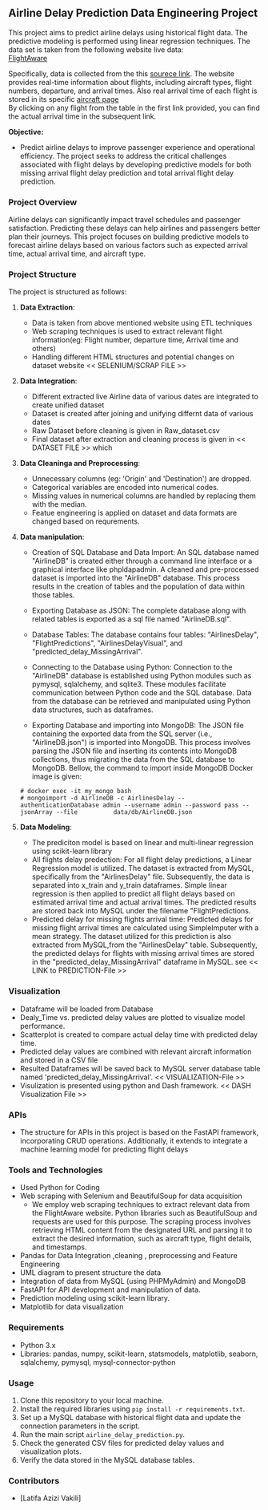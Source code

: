 ## Airline Delay Prediction Data Engineering Project

This project aims to predict airline delays using historical flight data. The predictive modeling is performed using linear regression techniques.
The data set is taken from the following website live data:  
[FlightAware](https://www.flightaware.com/live/cancelled)

Specifically, data is collected from the this [sourece link](https://www.flightaware.com/live/aircrafttype/A320). 
The website provides real-time information about flights, including aircraft types, flight numbers, departure, and arrival times. 
Also real arrival time of each flight is stored in its specific [aircraft page](https://www.flightaware.com/live/flight/ANA312/history/20240403/2215Z/RJNT/RJTT)   
By clicking on any flight from the table in the first link provided, you can find the actual arrival time in the subsequent link.

**Objective:**
- Predict airline delays to improve passenger experience and operational efficiency. The project seeks to address the critical challenges associated with flight delays by developing predictive models for both missing arrival flight delay prediction and total arrival flight delay prediction.
### Project Overview

Airline delays can significantly impact travel schedules and passenger satisfaction. Predicting these delays can help airlines and passengers better plan their journeys. This project focuses on building predictive models to forecast airline delays based on various factors such as expected arrival time, actual arrival time, and aircraft type.

### Project Structure

The project is structured as follows:

1. **Data Extraction**:
   - Data is taken from above mentioned website using ETL techniques
   - Web scraping techniques is used to extract relevant flight information(eg: Flight number, departure time, Arrival time and others)
   - Handling different HTML structures and potential changes on dataset website
   << SELENIUM/SCRAP FILE >>

2. **Data Integration**:
   - Different extracted live Airline data of various dates are integrated to create unified dataset
   - Dataset is created after joining and unifying differnt data of various dates
   - Raw Dataset before cleaning is given in Raw_dataset.csv
   - Final dataset after extraction and cleaning process is given in << DATASET FILE >> which 

3. **Data Cleaninga and Preprocessing**: 
   - Unnecessary columns (eg: 'Origin' and 'Destination') are dropped.
   - Categorical variables are encoded into numerical codes.
   - Missing values in numerical columns are handled by replacing them with the median.
   - Featue engineering is applied on dataset and data formats are changed based on requrements.

4. **Data manipulation**:
   - Creation of SQL Database and Data Import:
An SQL database named "AirlineDB" is created either through a command line interface or a graphical interface like phpldapadmin.
A cleaned and pre-processed dataset is imported into the "AirlineDB" database.
This process results in the creation of tables and the population of data within those tables.

   - Exporting Database as JSON:
The complete database along with related tables is exported as a sql file named "AirlineDB.sql".

   - Database Tables:
The database contains four tables: "AirlinesDelay", "FlightPredictions", "AirlinesDelayVisual", and "predicted_delay_MissingArrival".

   - Connecting to the Database using Python:
Connection to the "AirlineDB" database is established using Python modules such as pymysql, sqlalchemy, and sqlite3. These modules facilitate communication between Python code and the SQL database.
Data from the database can be retrieved and manipulated using Python data structures, such as dataframes.

   - Exporting Database and importing into MongoDB:
The JSON file containing the exported data from the SQL server (i.e., "AirlineDB.json") is imported into MongoDB.
This process involves parsing the JSON file and inserting its contents into MongoDB collections, thus migrating the data from the SQL database to MongoDB. Bellow, the command to import inside MongoDB Docker image is given:
   ```
   # docker exec -it my_mongo bash
   # mongoimport -d AirlineDB -c AirlinesDelay --authenticationDatabase admin --username admin --password pass --jsonArray --file          data/db/AirlineDB.json
   ```

5. **Data Modeling**:
   - The prediciton model is based on linear and multi-linear regression using scikit-learn library
   - All flights delay predection: For all flight delay predictions, a Linear Regression model is utilized. The dataset is extracted from MySQL, specifically from the "AirlinesDelay" file. Subsequently, the data is separated into x_train and y_train dataframes. Simple linear regression is then applied to predict all flight delays based on estimated arrival time and actual arrival times. The predicted results are stored back into MySQL under the filename "FlightPredictions.
   - Predicted delay for missing flights arrival time: Predicted delays for missing flight arrival times are calculated using SimpleImputer with a mean strategy. The dataset utilized for this prediction is also extracted from MySQL,from the "AirlinesDelay" table. Subsequently, the predicted delays for flights with missing arrival times are stored in the "predicted_delay_MissingArrival" dataframe in MySQL.
see << LINK to PREDICTION-File >> 
   
### Visualization
   - Dataframe will be loaded from Database
   - Dealy_Time vs. predicted delay values are plotted to visualize model performance.
   - Scatterplot is created to compare actual delay time with predicted delay time.
   - Predicted delay values are combined with relevant aircraft information and stored in a CSV file 
   - Resulted Dataframes will be saved back to MySQL server database table named 'predicted_delay_MissingArrival'.
      << VISUALIZATION-File >>
   - Visulization is presented using python and Dash framework.
     << DASH Visualization File >>  

### APIs
- The structure for APIs in this project is based on the FastAPI framework, incorporating CRUD operations. Additionally, it extends to integrate a machine learning model for predicting flight delays 

### Tools and Technologies
   - Used Python for Coding
   - Web scraping with Selenium and BeautifulSoup for data acquisition
      - We employ web scraping techniques to extract relevant data from the FlightAware website. Python libraries such as BeautifulSoup and requests are used for this purpose. The scraping process involves retrieving HTML content from the designated URL and parsing it to extract the desired information, such as aircraft type, flight details, and timestamps.
   - Pandas for Data Integration ,cleaning , preprocessing and Feature Engineering
   - UML diagram to present structure the data
   - Integration of data from MySQL (using PHPMyAdmin) and MongoDB
   - FastAPI for API development and manipulation of data.
   - Prediction modeling using scikit-learn library.
   - Matplotlib for data visualization
     
### Requirements

- Python 3.x
- Libraries: pandas, numpy, scikit-learn, statsmodels, matplotlib, seaborn, sqlalchemy, pymysql, mysql-connector-python

### Usage

1. Clone this repository to your local machine.
2. Install the required libraries using `pip install -r requirements.txt`.
3. Set up a MySQL database with historical flight data and update the connection parameters in the script.
4. Run the main script `airline_delay_prediction.py`.
5. Check the generated CSV files for predicted delay values and visualization plots.
6. Verify the data stored in the MySQL database tables.


### Contributors

- [Latifa Azizi Vakili]
